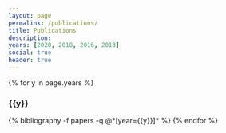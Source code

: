 ```yaml
---
layout: page
permalink: /publications/
title: Publications
description: 
years: [2020, 2018, 2016, 2013]
social: true
header: true
---
```


{% for y in page.years %}
  <h3 class="year">{{y}}</h3>
  {% bibliography -f papers -q @*[year={{y}}]* %}
{% endfor %}
